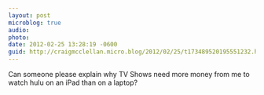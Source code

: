 ```yaml
---
layout: post
microblog: true
audio: 
photo: 
date: 2012-02-25 13:28:19 -0600
guid: http://craigmcclellan.micro.blog/2012/02/25/t173489520195551232.html
---
```

Can someone please explain why TV Shows need more money from me to watch hulu on an iPad than on a laptop?
